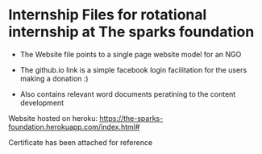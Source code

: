 # Internship Files for rotational internship at The sparks foundation

* The Website file points to a single page website model for an NGO

* The github.io link is a simple facebook login facilitation for the users making a donation  :)

* Also contains relevant word documents peratining to the content development

Website hosted on heroku: https://the-sparks-foundation.herokuapp.com/index.html#

Certificate has been attached for reference
